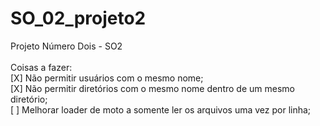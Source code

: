 # SO_02_projeto2
Projeto Número Dois - SO2<br/><br/>
Coisas a fazer:<br/>
 [X] Não permitir usuários com o mesmo nome;<br/>
 [X] Não permitir diretórios com o mesmo nome dentro de um mesmo diretório;<br/>
 [  ] Melhorar loader de moto a somente ler os arquivos uma vez por linha;<br/>
